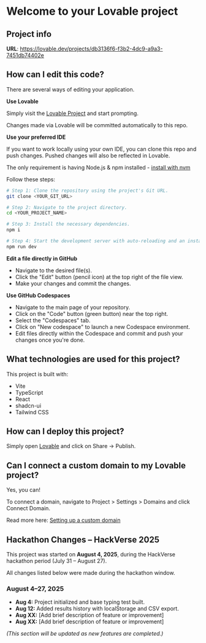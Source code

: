 # Welcome to your Lovable project

## Project info

**URL**: https://lovable.dev/projects/db3136f6-f3b2-4dc9-a9a3-7451db74402e

## How can I edit this code?

There are several ways of editing your application.

**Use Lovable**

Simply visit the [Lovable Project](https://lovable.dev/projects/db3136f6-f3b2-4dc9-a9a3-7451db74402e) and start prompting.

Changes made via Lovable will be committed automatically to this repo.

**Use your preferred IDE**

If you want to work locally using your own IDE, you can clone this repo and push changes. Pushed changes will also be reflected in Lovable.

The only requirement is having Node.js & npm installed - [install with nvm](https://github.com/nvm-sh/nvm#installing-and-updating)

Follow these steps:

```sh
# Step 1: Clone the repository using the project's Git URL.
git clone <YOUR_GIT_URL>

# Step 2: Navigate to the project directory.
cd <YOUR_PROJECT_NAME>

# Step 3: Install the necessary dependencies.
npm i

# Step 4: Start the development server with auto-reloading and an instant preview.
npm run dev
```

**Edit a file directly in GitHub**

- Navigate to the desired file(s).
- Click the "Edit" button (pencil icon) at the top right of the file view.
- Make your changes and commit the changes.

**Use GitHub Codespaces**

- Navigate to the main page of your repository.
- Click on the "Code" button (green button) near the top right.
- Select the "Codespaces" tab.
- Click on "New codespace" to launch a new Codespace environment.
- Edit files directly within the Codespace and commit and push your changes once you're done.

## What technologies are used for this project?

This project is built with:

- Vite
- TypeScript
- React
- shadcn-ui
- Tailwind CSS

## How can I deploy this project?

Simply open [Lovable](https://lovable.dev/projects/db3136f6-f3b2-4dc9-a9a3-7451db74402e) and click on Share -> Publish.

## Can I connect a custom domain to my Lovable project?

Yes, you can!

To connect a domain, navigate to Project > Settings > Domains and click Connect Domain.

Read more here: [Setting up a custom domain](https://docs.lovable.dev/tips-tricks/custom-domain#step-by-step-guide)

## Hackathon Changes – HackVerse 2025

This project was started on **August 4, 2025**, during the HackVerse hackathon period (July 31 – August 27).

All changes listed below were made during the hackathon window.

### August 4–27, 2025
- **Aug 4:** Project initialized and base typing test built.
- **Aug 12:** Added results history with localStorage and CSV export.
- **Aug XX:** [Add brief description of feature or improvement]
- **Aug XX:** [Add brief description of feature or improvement]

*(This section will be updated as new features are completed.)*

